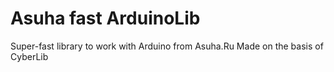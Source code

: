 # Asuha fast ArduinoLib
Super-fast library to work with Arduino from Asuha.Ru
Made on the basis of CyberLib
